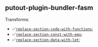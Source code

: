 ## putout-plugin-bundler-fasm

Transforms:

- ✅[`replace-section-code-with-functions`](https://putout.cloudcmd.io/#/gist/d921a3f8d8d5cbb74375e7249072f90b/5b89930d7d76e64104a670e0fbda8c76d3dfddd2);
- ✅[`replace-section-const-with-equ`](https://putout.cloudcmd.io/#/gist/ec655a05b5566519b46e77aa10fad1e3/94da259261f1a4011c29bbf42e922acb3d2b02e3);
- ✅[`replace-section-data-with-let`](https://putout.cloudcmd.io/#/gist/c7870c4c36c28ce52670bbb779cf8736/4f67243979c3e9624ab424c2757e330dd9bdb0e3);
